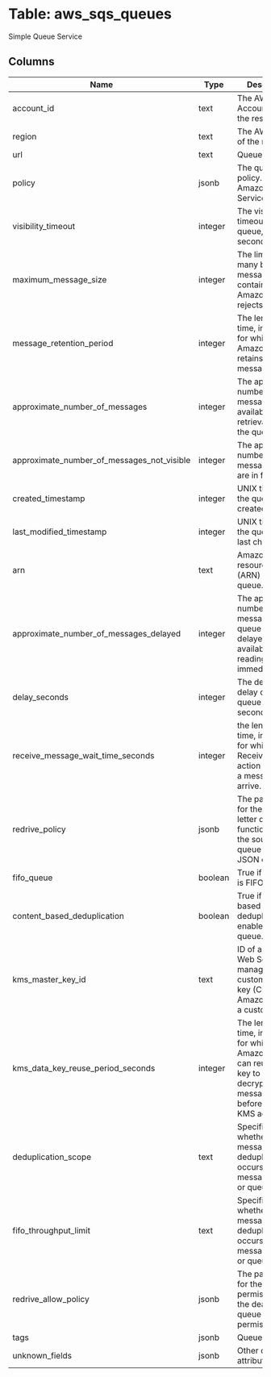 
# Table: aws_sqs_queues
Simple Queue Service
## Columns
| Name        | Type           | Description  |
| ------------- | ------------- | -----  |
|account_id|text|The AWS Account ID of the resource.|
|region|text|The AWS Region of the resource.|
|url|text|Queue URL|
|policy|jsonb|The queue's policy. A valid Amazon Web Services policy.|
|visibility_timeout|integer|The visibility timeout for the queue, in seconds.|
|maximum_message_size|integer|The limit of how many bytes a message can contain before Amazon SQS rejects it.|
|message_retention_period|integer|The length of time, in seconds, for which Amazon SQS retains a message.|
|approximate_number_of_messages|integer|The approximate number of messages available for retrieval from the queue.|
|approximate_number_of_messages_not_visible|integer|The approximate number of messages that are in flight.|
|created_timestamp|integer|UNIX time when the queue was created.|
|last_modified_timestamp|integer|UNIX time when the queue was last changed.|
|arn|text|Amazon resource name (ARN) of the queue.|
|approximate_number_of_messages_delayed|integer|The approximate number of messages in the queue that are delayed and not available for reading immediately.|
|delay_seconds|integer|The default delay on the queue in seconds.|
|receive_message_wait_time_seconds|integer|the length of time, in seconds, for which the ReceiveMessage action waits for a message to arrive.|
|redrive_policy|jsonb|The parameters for the dead-letter queue functionality of the source queue as a JSON object.|
|fifo_queue|boolean|True if the queue is FIFO queue.|
|content_based_deduplication|boolean|True if content-based deduplication is enabled for the queue.|
|kms_master_key_id|text|ID of an Amazon Web Services managed customer master key (CMK) for Amazon SQS or a custom CMK.|
|kms_data_key_reuse_period_seconds|integer|The length of time, in seconds, for which Amazon SQS can reuse a data key to encrypt or decrypt messages before calling KMS again.|
|deduplication_scope|text|Specifies whether message deduplication occurs at the message group or queue level.|
|fifo_throughput_limit|text|Specifies whether message deduplication occurs at the message group or queue level.|
|redrive_allow_policy|jsonb|The parameters for the permissions for the dead-letter queue redrive permission.|
|tags|jsonb|Queue tags.|
|unknown_fields|jsonb|Other queue attributes|
